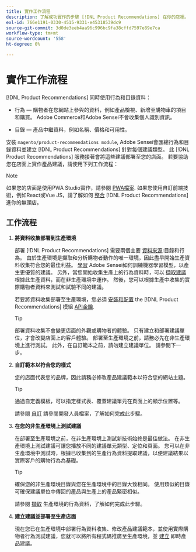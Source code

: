 ```yaml
---
title: 實作工作流程
description: 了解成功實作的步驟 [!DNL Product Recommendations] 在你的店裡。
exl-id: 766e1191-0330-4515-9331-e45318539dc9
source-git-commit: 3d0de3eeb4aa96c996bc9fa38cffd7597e89e7ca
workflow-type: tm+mt
source-wordcount: '558'
ht-degree: 0%

---
```


# 實作工作流程

[!DNL Product Recommendations] 同時使用行為和目錄資料：

- 行為 — 購物者在您網站上參與的資料，例如產品檢視、新增至購物車的項目和購買。 Adobe Commerce和Adobe Sensei不會收集個人識別資訊。

- 目錄 — 產品中繼資料，例如名稱、價格和可用性。

安裝 `magento/product-recommendations module`, Adobe Sensei會匯總行為和目錄資料並建立 [!DNL Product Recommendations] 針對每個建議類型。 此 [!DNL Product Recommendations] 服務接著會將這些建議部署至您的店面。 若要協助您在店面上實作產品建議，請使用下列工作流程：

>[!NOTE]
>
> 如果您的店面是使用PWA Studio實作，請參閱 [PWA檔案](https://developer.adobe.com/commerce/pwa-studio/integrations/product-recommendations/). 如果您使用自訂前端技術，例如React或Vue JS，請了解如何 [整合](headless.md) [!DNL Product Recommendations] 進你的無頭店。

## 工作流程

1. **將資料收集部署到生產環境**

   部署 [!DNL Product Recommendations] 需要兩個主要 [資料來源](type.md):目錄和行為。 由於生產環境是擷取和分析購物者動作的唯一環境，因此盡早開始生產資料收集符合您的最佳利益。 [學習](behavioral-data.md) Adobe Sensei如何訓練機器學習模型，以產生更優質的建議。 另外，當您開始收集生產上的行為資料時，可以 [擷取建議](verify.md) 根據此生產資料，而在非生產環境中運作。 然後，您可以根據生產中收集的實際購物者資料來測試和試驗不同的建議。

   若要將資料收集部署至生產環境，您必須 [安裝和配置](install-configure.md) the [!DNL Product Recommendations] 模組 [API金鑰](https://experienceleague.adobe.com/docs/commerce-merchant-services/user-guides/integration-services/saas.html).

   >[!TIP]
   >
   > 部署資料收集不會變更店面的外觀或購物者的體驗。 只有建立和部署建議單位，才會改變店面上的客戶體驗。 部署至生產環境之前，請務必先在非生產環境上進行測試。 此外，在自訂範本之前，請勿建立建議單位。 請參閱下一步。

1. **自訂範本以符合您的樣式**

   您的店面代表您的品牌，因此請務必修改產品建議範本以符合您的網站主題。

   >[!TIP]
   >
   > 通過自定義模板，可以指定樣式表、覆蓋建議單元在頁面上的顯示位置等。

   請參閱 [自訂](https://experienceleague.adobe.com/docs/commerce-merchant-services/product-recommendations/developer/customize.html) 請參閱開發人員檔案，了解如何完成此步驟。

1. **在您的非生產環境上測試建議**

   在部署至生產環境之前，在非生產環境上測試新技術始終是最佳做法。 在非生產環境上測試建議可讓您播放不同的建議單元類型、定位和頁面。 您可以在非生產環境中測試時，根據已收集到的生產行為資料提取建議，以便建議結果以實際客戶的購物行為為基礎。

   >[!TIP]
   >
   > 確保您的非生產環境目錄與您在生產環境中的目錄大致相同。 使用類似的目錄可確保建議單位中傳回的產品與生產上的產品緊密相似。

   請參閱 [擷取](staging-environment.md) 生產環境的行為資料，了解如何完成此步驟。

1. **建立建議並部署至生產店面**

   現在您已在生產環境中部署行為資料收集、修改產品建議範本，並使用實際購物者行為測試建議，您就可以將所有程式碼推廣至生產環境，並 [建立](create.md) 即時產品建議。

